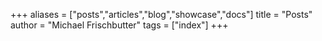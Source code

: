+++
aliases = ["posts","articles","blog","showcase","docs"]
title = "Posts"
author = "Michael Frischbutter"
tags = ["index"]
+++